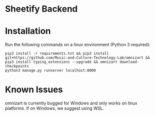 # Sheetify Backend

# Installation
Run the following commands on a linux environment (Python 3 required):
```
pip3 install -r requirements.txt && pip3 install git+https://github.com/Music-and-Culture-Technology-Lab/omnizart && pip3 install typing_extensions --upgrade && omnizart download-checkpoints
python3 manage.py runserver localhost:8000
```
# Known Issues
omnizart is currently bugged for Windows and only works on linux platforms. If on Windows, we suggest using WSL.
